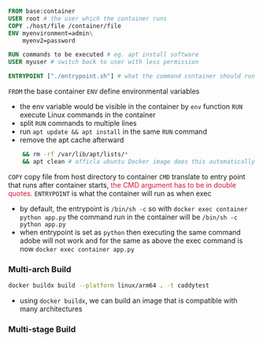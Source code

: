 ```Dockerfile
FROM base:container 
USER root # the user which the container runs
COPY ./host/file /container/file
ENV myenvironment=admin\
    myenv2=password

RUN commands to be executed # eg. apt install software
USER myuser # switch back to user with less permission

ENTRYPOINT ["./entrypoint.sh"] # what the command container should run when starting the container
```
`FROM` the base container
`ENV` define environmental variables
- the env variable would be visible in the container by `env` function
`RUN` execute Linux commands in the container 
- split `RUN` commands to multiple lines
- run `apt update && apt install` in the same `RUN` command
- remove the apt cache afterward
```bash
    && rm -rf /var/lib/apt/lists/*
    && apt clean # officla ubuntu Docker image does this automatically
```
`COPY` copy file from host directory to container
`CMD` translate to entry point that runs after container starts, <font color=DC143C>the CMD argument has to be in double quotes.</font>
`ENTRYPOINT` is what the container will run as when exec
- by default, the entrypoint is `/bin/sh -c` so with `docker exec container python app.py` the command run in the container will be `/bin/sh -c python app.py`
- when entrypoint is set as `python` then executing the same command adobe will not work and for the same as above the exec command is now `docker exec container app.py`
### Multi-arch Build
```bash
docker buildx build --platform linux/arm64 . -t caddytest
```
- using `docker buildx`, we can build an image that is compatible with many architectures
### Multi-stage Build

